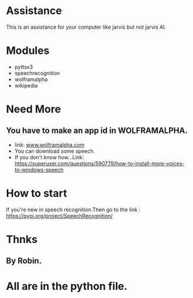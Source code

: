 # Assistance
This is an assistance for your computer like jarvis but not jarvis AI.
# Modules
* pyttsx3
* speechrecognition
* wolframalpha
* wikipedia
# Need More
## You have to make an app id in WOLFRAMALPHA.
* link: www.wolframalpha.com
* You can download some speech.
* If you don't know how...Link: https://superuser.com/questions/590779/how-to-install-more-voices-to-windows-speech
# How to start
If you're new in speech recognition.Then go to the link : https://pypi.org/project/SpeechRecognition/

# Thnks
## By Robin.

# All are in the python file.
